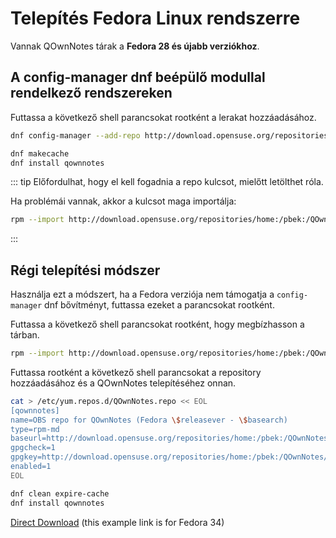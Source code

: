 # Telepítés Fedora Linux rendszerre

Vannak QOwnNotes tárak a **Fedora 28 és újabb verziókhoz**.

## A config-manager dnf beépülő modullal rendelkező rendszereken

Futtassa a következő shell parancsokat rootként a lerakat hozzáadásához.

```bash
dnf config-manager --add-repo http://download.opensuse.org/repositories/home:/pbek:/QOwnNotes/Fedora_\$releasever/

dnf makecache
dnf install qownnotes
```

::: tip
Előfordulhat, hogy el kell fogadnia a repo kulcsot, mielőtt letölthet róla.

Ha problémái vannak, akkor a kulcsot maga importálja:

```bash
rpm --import http://download.opensuse.org/repositories/home:/pbek:/QOwnNotes/Fedora_34/repodata/repomd.xml.key
```
:::

## Régi telepítési módszer

Használja ezt a módszert, ha a Fedora verziója nem támogatja a `config-manager` dnf bővítményt, futtassa ezeket a parancsokat rootként.

Futtassa a következő shell parancsokat rootként, hogy megbízhasson a tárban.

```bash
rpm --import http://download.opensuse.org/repositories/home:/pbek:/QOwnNotes/Fedora_34/repodata/repomd.xml.key
```

Futtassa rootként a következő shell parancsokat a repository hozzáadásához és a QOwnNotes telepítéséhez onnan.

```bash
cat > /etc/yum.repos.d/QOwnNotes.repo << EOL
[qownnotes]
name=OBS repo for QOwnNotes (Fedora \$releasever - \$basearch)
type=rpm-md
baseurl=http://download.opensuse.org/repositories/home:/pbek:/QOwnNotes/Fedora_\$releasever/
gpgcheck=1
gpgkey=http://download.opensuse.org/repositories/home:/pbek:/QOwnNotes/Fedora_\$releasever/repodata/repomd.xml.key
enabled=1
EOL

dnf clean expire-cache
dnf install qownnotes
```

[Direct Download](https://build.opensuse.org/package/binaries/home:pbek:QOwnNotes/desktop/Fedora_34) (this example link is for Fedora 34)
